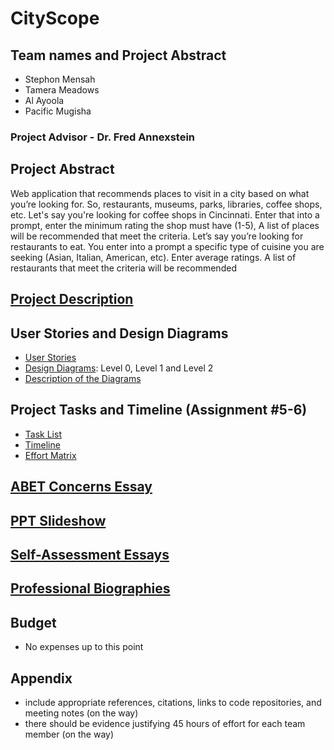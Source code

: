 # CityScope

## Team names and Project Abstract 
 - Stephon Mensah
 - Tamera Meadows
 - Al Ayoola
 - Pacific Mugisha

### Project Advisor - Dr. Fred Annexstein
## Project Abstract
Web application that recommends places to visit in a city based on what you’re looking for. So, restaurants, museums, parks, libraries, coffee shops, etc. Let's say you're looking for coffee shops in Cincinnati. Enter that into a prompt, enter the minimum rating the shop must have (1-5), A list of places will be recommended that meet the criteria. Let’s say you’re looking for restaurants to eat. You enter into a prompt a specific type of cuisine you are seeking (Asian, Italian, American, etc). Enter average ratings. A list of restaurants that meet the criteria will be recommended

## [Project Description](https://github.com/stephon0518/SeniorDesign/blob/main/Project-Description.md)

## User Stories and Design Diagrams
 - [User Stories](https://github.com/stephon0518/SeniorDesign/blob/main/User%20Stories%20and%20Design%20Diagrams/User_Stories.md)
 - [Design Diagrams](https://github.com/stephon0518/SeniorDesign/blob/main/User%20Stories%20and%20Design%20Diagrams/DesignDiagrams-1.pdf): Level 0, Level 1 and Level 2
 - [Description of the Diagrams](https://github.com/stephon0518/SeniorDesign/blob/main/User%20Stories%20and%20Design%20Diagrams/DesignDiagramDescriptions)

## Project Tasks and Timeline (Assignment #5-6)
 - [Task List](https://github.com/stephon0518/SeniorDesign/blob/main/Project%20Tasks%20and%20Timeline/Tasklist.md)
 - [Timeline](https://github.com/stephon0518/SeniorDesign/blob/main/Project%20Tasks%20and%20Timeline/TimeLine.xlsx)
 - [Effort Matrix](https://github.com/stephon0518/SeniorDesign/blob/main/Project%20Tasks%20and%20Timeline/Effort%20Matrix)

## [ABET Concerns Essay](https://github.com/stephon0518/SeniorDesign/blob/main/Assignments/ABET%20Concerns%20Essay.pdf)

## [PPT Slideshow](https://github.com/stephon0518/SeniorDesign/blob/main/Assignments/PPT%20Slideshow.pptx)

## [Self-Assessment Essays](https://github.com/stephon0518/SeniorDesign/tree/main/Assignments/IndividualCapstones)

## [Professional Biographies](https://github.com/stephon0518/SeniorDesign/tree/main/ProfessionalBios)

## Budget
 - No expenses up to this point
   
## Appendix
 - include appropriate references, citations, links to code repositories, and meeting notes (on the way)
 - there should be evidence justifying 45 hours of effort for each team member (on the way)
